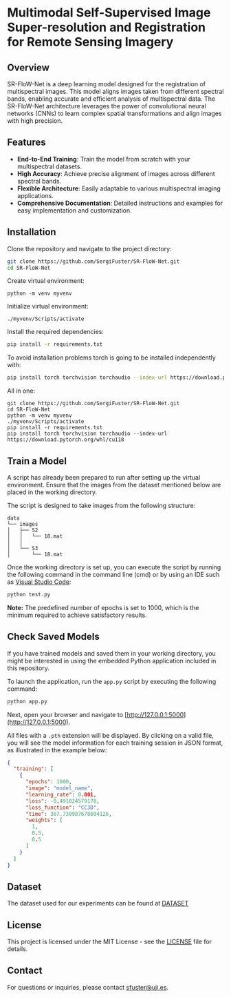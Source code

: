 # Multimodal Self-Supervised Image Super-resolution and Registration for Remote Sensing Imagery

## Overview

SR-FloW-Net is a deep learning model designed for the registration of multispectral images. This model aligns images taken from different spectral bands, enabling accurate and efficient analysis of multispectral data. The SR-FloW-Net architecture leverages the power of convolutional neural networks (CNNs) to learn complex spatial transformations and align images with high precision.

## Features

- **End-to-End Training**: Train the model from scratch with your multispectral datasets.
- **High Accuracy**: Achieve precise alignment of images across different spectral bands.
- **Flexible Architecture**: Easily adaptable to various multispectral imaging applications.
- **Comprehensive Documentation**: Detailed instructions and examples for easy implementation and customization.

## Installation

Clone the repository and navigate to the project directory:

```bash
git clone https://github.com/SergiFuster/SR-FloW-Net.git
cd SR-FloW-Net
```

Create virtual environment:
```
python -m venv myvenv
```

Initialize virtual environment:
```
./myvenv/Scripts/activate
```

Install the required dependencies:

```bash
pip install -r requirements.txt
```

To avoid installation problems torch is going to be installed independently with:
```bash
pip install torch torchvision torchaudio --index-url https://download.pytorch.org/whl/cu118
```

All in one:
```
git clone https://github.com/SergiFuster/SR-FloW-Net.git
cd SR-FloW-Net
python -m venv myvenv
./myvenv/Scripts/activate
pip install -r requirements.txt
pip install torch torchvision torchaudio --index-url https://download.pytorch.org/whl/cu118

```

## Train a Model

A script has already been prepared to run after setting up the virtual environment. Ensure that the images from the dataset mentioned below are placed in the working directory.

The script is designed to take images from the following structure:

```
data
└── images
│   ├── S2
│   │   └── 18.mat
│   │
│   └── S3
│       └── 18.mat
```

Once the working directory is set up, you can execute the script by running the following command in the command line (cmd) or by using an IDE such as [Visual Studio Code](https://code.visualstudio.com/):

```bash
python test.py
```

**Note:** The predefined number of epochs is set to 1000, which is the minimum required to achieve satisfactory results.

## Check Saved Models

If you have trained models and saved them in your working directory, you might be interested in using the embedded Python application included in this repository.

To launch the application, run the `app.py` script by executing the following command:

```bash
python app.py
```

Next, open your browser and navigate to [http://127.0.0.1:5000](http://127.0.0.1:5000).

All files with a `.pth` extension will be displayed. By clicking on a valid file, you will see the model information for each training session in JSON format, as illustrated in the example below:

```json
{
  "training": [
    {
      "epochs": 1000,
      "image": "model_name",
      "learning_rate": 0.001,
      "loss": -0.491024579178,
      "loss_function": "CC3D",
      "time": 367.730907678604126,
      "weights": [
        1,
        0.5,
        0.5
      ]
    }
  ]
}
```

## Dataset
The dataset used for our experiments can be found at [DATASET](https://ujies.sharepoint.com/:f:/s/Z365-EVP/El3yqTw3pypNsnYzgT5RFqYBxXAUREIgePaopyoqODYMmg?e=c7biWg)

## License

This project is licensed under the MIT License - see the [LICENSE](LICENSE) file for details.

## Contact

For questions or inquiries, please contact [sfuster@uji.es](mailto:sfuster@uji.es).
